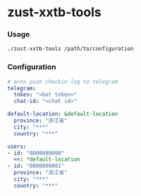 # zust-xxtb-tools

### Usage
```bash
./zust-xxtb-tools /path/to/configuration
```

### Configuration
```yaml
# auto push checkin log to telegram
telegram:
  token: "<bot token>"
  chat-id: "<chat id>"

default-location: &default-location
  province: "浙江省"
  city: "***"
  country: "***"

users:
- id: "0000000000"
  <<: *default-location
- id: "0000000001"
  province: "浙江省"
  city: "***"
  country: "***"
```